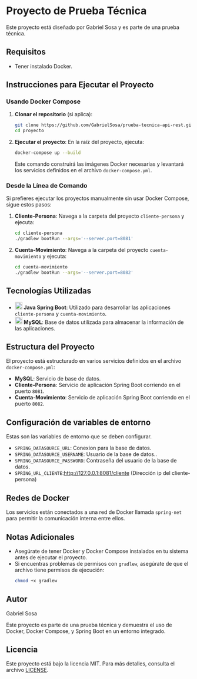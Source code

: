 # Proyecto de Prueba Técnica

Este proyecto está diseñado por Gabriel Sosa y es parte de una prueba técnica.

## Requisitos

- Tener instalado Docker.

## Instrucciones para Ejecutar el Proyecto

### Usando Docker Compose

1. **Clonar el repositorio** (si aplica):
    ```sh
    git clone https://github.com/GabrielSosa/prueba-tecnica-api-rest.git
    cd proyecto
    ```

2. **Ejecutar el proyecto**:
    En la raíz del proyecto, ejecuta:
    ```sh
    docker-compose up --build
    ```
    Este comando construirá las imágenes Docker necesarias y levantará los servicios definidos en el archivo `docker-compose.yml`.

### Desde la Línea de Comando

Si prefieres ejecutar los proyectos manualmente sin usar Docker Compose, sigue estos pasos:

1. **Cliente-Persona**:
    Navega a la carpeta del proyecto `cliente-persona` y ejecuta:
    ```sh
    cd cliente-persona
    ./gradlew bootRun --args='--server.port=8081'
    ```

2. **Cuenta-Movimiento**:
    Navega a la carpeta del proyecto `cuenta-movimiento` y ejecuta:
    ```sh
    cd cuenta-movimiento
    ./gradlew bootRun --args='--server.port=8082'
    ```

## Tecnologías Utilizadas

- <img src="https://www.vectorlogo.zone/logos/springio/springio-icon.svg" alt="Java Spring Boot" width="20"/> **Java Spring Boot**: Utilizado para desarrollar las aplicaciones `cliente-persona` y `cuenta-movimiento`.
- <img src="https://www.vectorlogo.zone/logos/mysql/mysql-icon.svg" alt="MySQL" width="20"/> **MySQL**: Base de datos utilizada para almacenar la información de las aplicaciones.

## Estructura del Proyecto

El proyecto está estructurado en varios servicios definidos en el archivo `docker-compose.yml`:

- **MySQL**: Servicio de base de datos.
- **Cliente-Persona**: Servicio de aplicación Spring Boot corriendo en el puerto `8081`.
- **Cuenta-Movimiento**: Servicio de aplicación Spring Boot corriendo en el puerto `8082`.

## Configuración de variables de entorno

Estas son las variables de entorno que se deben configurar.

- `SPRING_DATASOURCE_URL`: Conexion para la base de datos.
- `SPRING_DATASOURCE_USERNAME`: Usuario de la base de datos..
- `SPRING_DATASOURCE_PASSWORD`: Contraseña del usuario de la base de datos.
- `SPRING_URL_CLIENTE`:http://127.0.0.1:8081/cliente (Dirección ip del cliente-persona)

## Redes de Docker

Los servicios están conectados a una red de Docker llamada `spring-net` para permitir la comunicación interna entre ellos.

## Notas Adicionales

- Asegúrate de tener Docker y Docker Compose instalados en tu sistema antes de ejecutar el proyecto.
- Si encuentras problemas de permisos con `gradlew`, asegúrate de que el archivo tiene permisos de ejecución:
    ```sh
    chmod +x gradlew
    ```

## Autor

Gabriel Sosa

Este proyecto es parte de una prueba técnica y demuestra el uso de Docker, Docker Compose, y Spring Boot en un entorno integrado.

## Licencia

Este proyecto está bajo la licencia MIT. Para más detalles, consulta el archivo [LICENSE](LICENSE).
